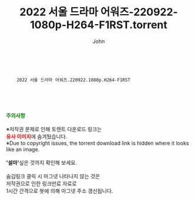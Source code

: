 ﻿---
layout: post
title:  "    2022 서울 드라마 어워즈-220922-1080p-H264-F1RST.torrent"
author: John
categories: [ TV ]
tags: [  ]
image:  
description: "    2022 서울 드라마 어워즈-220922-1080p-H264-F1RST torrent 정보 공유"
toc: true
toc_sticky: true
---

<br>

        2022 서울 드라마 어워즈.220922.1080p.H264-F1RST  
    
<br><br><br>
<p data-ke-size="size16"><b><span style="color: green;">주의사항</span></b><br /><br />※저작권 문제로 인해 토렌트 다운로드 링크는<br /><b><span style="color: red;">유사 이미지</span></b>에 숨겨뒀습니다.<br />※Due to copyright issues, the torrent download link is hidden where it looks like an image.<br /><br /><b>'설마'</b>싶은 것까지 확인해 보세요.<br /><br />숨김링크 클릭 시 마그넷 나타나지 않는 것은<br />저작권으로 인한 링크만료 자료로<br />1시간 간격으로 봇에 의해 마그넷 주소 갱신됩니다.</p>
